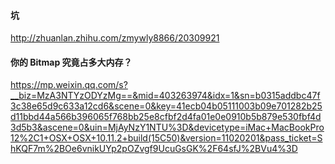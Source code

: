 #### 坑

http://zhuanlan.zhihu.com/zmywly8866/20309921

#### 你的 Bitmap 究竟占多大内存？

https://mp.weixin.qq.com/s?__biz=MzA3NTYzODYzMg==&mid=403263974&idx=1&sn=b0315addbc47f3c38e65d9c633a12cd6&scene=0&key=41ecb04b05111003b09e701282b25d11bbd44a566b396065f768bb25e8cfbf2d4fa01e0e0910b5b879e530fbf4d3d5b3&ascene=0&uin=MjAyNzY1NTU%3D&devicetype=iMac+MacBookPro12%2C1+OSX+OSX+10.11.2+build(15C50)&version=11020201&pass_ticket=ShKQF7m%2BOe6vnikUYp2pOZvgf9UcuGsGK%2F64sfJ%2BVu4%3D
